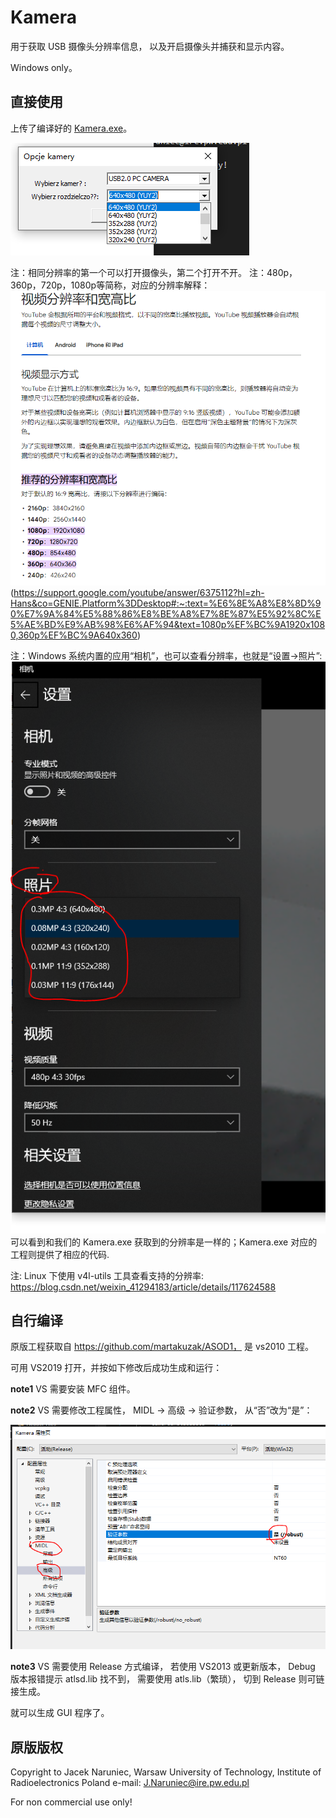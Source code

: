 # Kamera
用于获取 USB 摄像头分辨率信息， 以及开启摄像头并捕获和显示内容。

Windows only。

## 直接使用

上传了编译好的 [Kamera.exe](Release/Kamera.exe)。

![](Kamera_GUI.png)

注：相同分辨率的第一个可以打开摄像头，第二个打开不开。
注：480p，360p，720p，1080p等简称，对应的分辨率解释： 
![](Video_Resolution_Name_Explain.png)
(https://support.google.com/youtube/answer/6375112?hl=zh-Hans&co=GENIE.Platform%3DDesktop#:~:text=%E6%8E%A8%E8%8D%90%E7%9A%84%E5%88%86%E8%BE%A8%E7%8E%87%E5%92%8C%E5%AE%BD%E9%AB%98%E6%AF%94&text=1080p%EF%BC%9A1920x1080,360p%EF%BC%9A640x360)

注：Windows 系统内置的应用“相机”，也可以查看分辨率，也就是“设置->照片”:
![](Windows_CameraApp_ImageSizes.png)
可以看到和我们的 Kamera.exe 获取到的分辨率是一样的；Kamera.exe 对应的工程则提供了相应的代码.

注: Linux 下使用 v4l-utils 工具查看支持的分辨率:
https://blog.csdn.net/weixin_41294183/article/details/117624588

## 自行编译
原版工程获取自 https://github.com/martakuzak/ASOD1， 是 vs2010 工程。

可用 VS2019 打开，并按如下修改后成功生成和运行：

**note1**
VS 需要安装 MFC 组件。

**note2**
VS 需要修改工程属性， MIDL -> 高级 -> 验证参数， 从“否”改为“是”：

![](Kamera_VS_project_property_MIDL.png)

**note3**
VS 需要使用 Release 方式编译， 若使用 VS2013 或更新版本， Debug 版本报错提示 atlsd.lib 找不到， 需要使用 atls.lib（繁琐）， 切到 Release 则可链接生成。

就可以生成 GUI 程序了。

## 原版版权

Copyright to Jacek Naruniec, 
Warsaw University of Technology, Institute of Radioelectronics
Poland
e-mail: J.Naruniec@ire.pw.edu.pl

For non commercial use only!